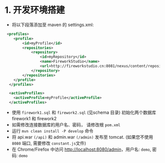 # 1. 开发环境搭建

* 将以下段落添加至 maven 的 settings.xml:

```xml
 <profiles>
    <profile>
        <id>myProfile</id>
        <repositories>
            <repository>
                <id>myRepository</id>
                <name>FireworkStudio</name>
                <url>http://fireworkstudio.cn:8081/nexus/content/repositories/thirdparty</url>
            </repository>
        </repositories>
    </profile>
  </profiles>

  <activeProfiles>
    <activeProfile>myProfile</activeProfile>
  </activeProfiles>
```
* 使用 `firework1.sql` 和 `firework2.sql` (见schema 目录) 初始化两个数据库 firework1 和 firework2
* 如需修改连接数据库的用户名、密码， 请修改根 `pom.xml`
* 运行 `mvn clean install -P develop` 命令
* 将 api.war `(/api)` 和 admin.war `(/admin)` 发布至 tomcat. (如果您不使用 `8080` 端口, 需要修改 `constant.js`文件)
* 在 Chrome/Firefox 中访问 [http://localhost:8080/admin](http://localhost:8080/admin)，用户名: `demo`, 密码: `demo`
